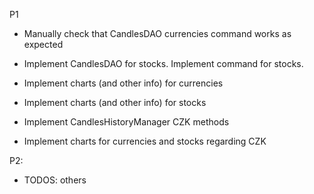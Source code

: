 P1

- Manually check that CandlesDAO currencies command works as expected

- Implement CandlesDAO for stocks. Implement command for stocks.

- Implement charts (and other info) for currencies

- Implement charts (and other info) for stocks

- Implement CandlesHistoryManager CZK methods

- Implement charts for currencies and stocks regarding CZK

P2: 

- TODOS: others
 
